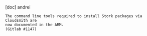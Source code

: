 [doc] andrei

    The command line tools required to install Stork packages via Cloudsmith are
    now documented in the ARM.
    (Gitlab #1147)
